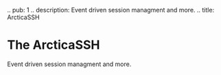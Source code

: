 .. pub: 1
.. description: Event driven session managment and more.
.. title: ArcticaSSH

# The ArcticaSSH 
Event driven session managment and more.